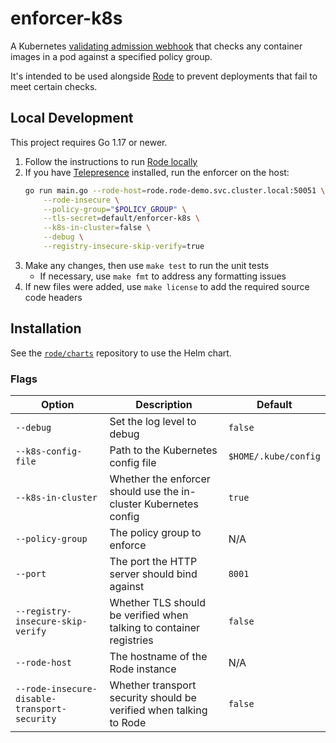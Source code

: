 # enforcer-k8s

A Kubernetes [validating admission webhook](https://kubernetes.io/docs/reference/access-authn-authz/admission-controllers/#validatingadmissionwebhook)
that checks any container images in a pod against a specified policy group.

It's intended to be used alongside [Rode](https://github.com/rode/rode) to prevent deployments that fail to meet certain checks.

## Local Development

This project requires Go 1.17 or newer.

1. Follow the instructions to run [Rode locally](https://github.com/rode/rode/blob/main/docs/development.md#development)
1. If you have [Telepresence](https://www.telepresence.io/) installed, run the enforcer on the host:
    ```bash
    go run main.go --rode-host=rode.rode-demo.svc.cluster.local:50051 \
        --rode-insecure \
        --policy-group="$POLICY_GROUP" \
        --tls-secret=default/enforcer-k8s \
        --k8s-in-cluster=false \
        --debug \
        --registry-insecure-skip-verify=true
    ```
1. Make any changes, then use `make test` to run the unit tests
   - If necessary, use `make fmt` to address any formatting issues
1. If new files were added, use `make license` to add the required source code headers


## Installation

See the [`rode/charts`](https://github.com/rode/charts) repository to use the Helm chart.

### Flags

| Option                                       | Description                                                         | Default              |
|----------------------------------------------|---------------------------------------------------------------------|----------------------|
| `--debug`                                    | Set the log level to debug                                          | `false`              |
| `--k8s-config-file`                          | Path to the Kubernetes config file                                  | `$HOME/.kube/config` |
| `--k8s-in-cluster`                           | Whether the enforcer should use the in-cluster Kubernetes config    | `true`               |
| `--policy-group`                             | The policy group to enforce                                         | N/A                  |
| `--port`                                     | The port the HTTP server should bind against                        | `8001`               |
| `--registry-insecure-skip-verify`            | Whether TLS should be verified when talking to container registries | `false`              |
| `--rode-host`                                | The hostname of the Rode instance                                   | N/A                  |
| `--rode-insecure-disable-transport-security` | Whether transport security should be verified when talking to Rode  | `false`              |
